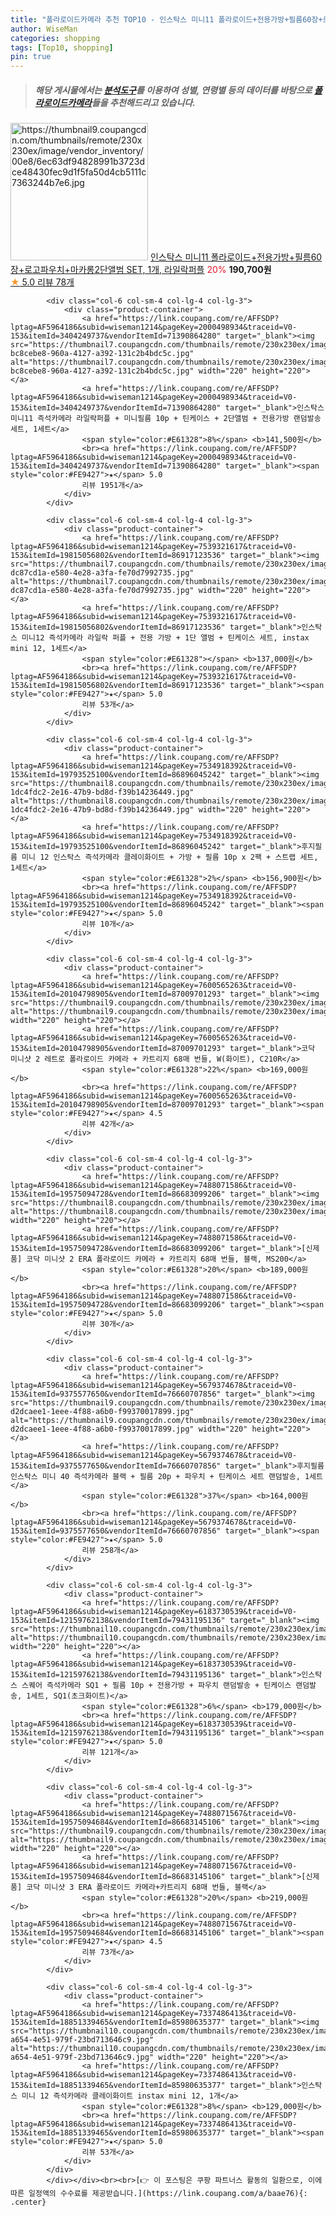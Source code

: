 ```yaml
---
title: "폴라로이드카메라 추천 TOP10 - 인스탁스 미니11 폴라로이드+전용가방+필름60장+로고파우치+마카롱2단앨범 SET, 1개, 라일락퍼플"
author: WiseMan
categories: shopping
tags: [Top10, shopping]
pin: true
---
```


> ##### 해당 게시물에서는 [**분석도구**](https://itemscout.io/)를 이용하여 **성별**, **연령별** 등의 데이터를 바탕으로 [**폴라로이드카메라**](https://link.coupang.com/a/baae76)들을 추천해드리고 있습니다.
<div class="container"><div class="row">
            <div class="col-6 col-sm-4 col-lg-4 col-lg-3">
                <div class="product-container">
                    <a href="https://link.coupang.com/re/AFFSDP?lptag=AF5964186&subid=wiseman1214&pageKey=7216923512&traceid=V0-153&itemId=18278547734&vendorItemId=71248778438" target="_blank"><img src="https://thumbnail9.coupangcdn.com/thumbnails/remote/230x230ex/image/vendor_inventory/00e8/6ec63df94828991b3723dce48430fec9d1f5fa50d4cb5111c7363244b7e6.jpg" alt="https://thumbnail9.coupangcdn.com/thumbnails/remote/230x230ex/image/vendor_inventory/00e8/6ec63df94828991b3723dce48430fec9d1f5fa50d4cb5111c7363244b7e6.jpg" width="220" height="220"></a>
                    <a href="https://link.coupang.com/re/AFFSDP?lptag=AF5964186&subid=wiseman1214&pageKey=7216923512&traceid=V0-153&itemId=18278547734&vendorItemId=71248778438" target="_blank">인스탁스 미니11 폴라로이드+전용가방+필름60장+로고파우치+마카롱2단앨범 SET, 1개, 라일락퍼플</a>
                    <span style="color:#E61328">20%</span> <b>190,700원</b>
                    <br><a href="https://link.coupang.com/re/AFFSDP?lptag=AF5964186&subid=wiseman1214&pageKey=7216923512&traceid=V0-153&itemId=18278547734&vendorItemId=71248778438" target="_blank"><span style="color:#FE9427">★</span> 5.0
                    리뷰 78개</a>
                </div>
            </div>
            
            <div class="col-6 col-sm-4 col-lg-4 col-lg-3">
                <div class="product-container">
                    <a href="https://link.coupang.com/re/AFFSDP?lptag=AF5964186&subid=wiseman1214&pageKey=2000498934&traceid=V0-153&itemId=3404249737&vendorItemId=71390864280" target="_blank"><img src="https://thumbnail7.coupangcdn.com/thumbnails/remote/230x230ex/image/retail/images/540756744769570-bc8cebe8-960a-4127-a392-131c2b4bdc5c.jpg" alt="https://thumbnail7.coupangcdn.com/thumbnails/remote/230x230ex/image/retail/images/540756744769570-bc8cebe8-960a-4127-a392-131c2b4bdc5c.jpg" width="220" height="220"></a>
                    <a href="https://link.coupang.com/re/AFFSDP?lptag=AF5964186&subid=wiseman1214&pageKey=2000498934&traceid=V0-153&itemId=3404249737&vendorItemId=71390864280" target="_blank">인스탁스 미니11 즉석카메라 라일락퍼플 + 미니필름 10p + 틴케이스 + 2단앨범 + 전용가방 랜덤발송 세트, 1세트</a>
                    <span style="color:#E61328">8%</span> <b>141,500원</b>
                    <br><a href="https://link.coupang.com/re/AFFSDP?lptag=AF5964186&subid=wiseman1214&pageKey=2000498934&traceid=V0-153&itemId=3404249737&vendorItemId=71390864280" target="_blank"><span style="color:#FE9427">★</span> 5.0
                    리뷰 1951개</a>
                </div>
            </div>
            
            <div class="col-6 col-sm-4 col-lg-4 col-lg-3">
                <div class="product-container">
                    <a href="https://link.coupang.com/re/AFFSDP?lptag=AF5964186&subid=wiseman1214&pageKey=7539321617&traceid=V0-153&itemId=19815056802&vendorItemId=86917123536" target="_blank"><img src="https://thumbnail7.coupangcdn.com/thumbnails/remote/230x230ex/image/retail/images/2285122348799809-dc87cd1a-e580-4e28-a3fa-fe70d7992735.jpg" alt="https://thumbnail7.coupangcdn.com/thumbnails/remote/230x230ex/image/retail/images/2285122348799809-dc87cd1a-e580-4e28-a3fa-fe70d7992735.jpg" width="220" height="220"></a>
                    <a href="https://link.coupang.com/re/AFFSDP?lptag=AF5964186&subid=wiseman1214&pageKey=7539321617&traceid=V0-153&itemId=19815056802&vendorItemId=86917123536" target="_blank">인스탁스 미니12 즉석카메라 라일락 퍼플 + 전용 가방 + 1단 앨범 + 틴케이스 세트, instax mini 12, 1세트</a>
                    <span style="color:#E61328"></span> <b>137,000원</b>
                    <br><a href="https://link.coupang.com/re/AFFSDP?lptag=AF5964186&subid=wiseman1214&pageKey=7539321617&traceid=V0-153&itemId=19815056802&vendorItemId=86917123536" target="_blank"><span style="color:#FE9427">★</span> 5.0
                    리뷰 53개</a>
                </div>
            </div>
            
            <div class="col-6 col-sm-4 col-lg-4 col-lg-3">
                <div class="product-container">
                    <a href="https://link.coupang.com/re/AFFSDP?lptag=AF5964186&subid=wiseman1214&pageKey=7534918392&traceid=V0-153&itemId=19793525100&vendorItemId=86896045242" target="_blank"><img src="https://thumbnail8.coupangcdn.com/thumbnails/remote/230x230ex/image/retail/images/1188259761826890-1dc4fdc2-2e16-47b9-bd8d-f39b14236449.jpg" alt="https://thumbnail8.coupangcdn.com/thumbnails/remote/230x230ex/image/retail/images/1188259761826890-1dc4fdc2-2e16-47b9-bd8d-f39b14236449.jpg" width="220" height="220"></a>
                    <a href="https://link.coupang.com/re/AFFSDP?lptag=AF5964186&subid=wiseman1214&pageKey=7534918392&traceid=V0-153&itemId=19793525100&vendorItemId=86896045242" target="_blank">후지필름 미니 12 인스탁스 즉석카메라 클레이화이트 + 가방 + 필름 10p x 2팩 + 스트랩 세트, 1세트</a>
                    <span style="color:#E61328">2%</span> <b>156,900원</b>
                    <br><a href="https://link.coupang.com/re/AFFSDP?lptag=AF5964186&subid=wiseman1214&pageKey=7534918392&traceid=V0-153&itemId=19793525100&vendorItemId=86896045242" target="_blank"><span style="color:#FE9427">★</span> 5.0
                    리뷰 10개</a>
                </div>
            </div>
            
            <div class="col-6 col-sm-4 col-lg-4 col-lg-3">
                <div class="product-container">
                    <a href="https://link.coupang.com/re/AFFSDP?lptag=AF5964186&subid=wiseman1214&pageKey=7600565263&traceid=V0-153&itemId=20104798905&vendorItemId=87009701293" target="_blank"><img src="https://thumbnail9.coupangcdn.com/thumbnails/remote/230x230ex/image/vendor_inventory/b946/0f73a3b871a2fa3770f892eb884063e39b38b6371071135fc40e4e5320d1.png" alt="https://thumbnail9.coupangcdn.com/thumbnails/remote/230x230ex/image/vendor_inventory/b946/0f73a3b871a2fa3770f892eb884063e39b38b6371071135fc40e4e5320d1.png" width="220" height="220"></a>
                    <a href="https://link.coupang.com/re/AFFSDP?lptag=AF5964186&subid=wiseman1214&pageKey=7600565263&traceid=V0-153&itemId=20104798905&vendorItemId=87009701293" target="_blank">코닥 미니샷 2 레트로 폴라로이드 카메라 + 카트리지 68매 번들, W(화이트), C210R</a>
                    <span style="color:#E61328">22%</span> <b>169,000원</b>
                    <br><a href="https://link.coupang.com/re/AFFSDP?lptag=AF5964186&subid=wiseman1214&pageKey=7600565263&traceid=V0-153&itemId=20104798905&vendorItemId=87009701293" target="_blank"><span style="color:#FE9427">★</span> 4.5
                    리뷰 42개</a>
                </div>
            </div>
            
            <div class="col-6 col-sm-4 col-lg-4 col-lg-3">
                <div class="product-container">
                    <a href="https://link.coupang.com/re/AFFSDP?lptag=AF5964186&subid=wiseman1214&pageKey=7488071586&traceid=V0-153&itemId=19575094728&vendorItemId=86683099206" target="_blank"><img src="https://thumbnail8.coupangcdn.com/thumbnails/remote/230x230ex/image/vendor_inventory/7a61/58a14ac4ad315c254c49a09abc3f62db5ab473267f8b99633669932a656f.png" alt="https://thumbnail8.coupangcdn.com/thumbnails/remote/230x230ex/image/vendor_inventory/7a61/58a14ac4ad315c254c49a09abc3f62db5ab473267f8b99633669932a656f.png" width="220" height="220"></a>
                    <a href="https://link.coupang.com/re/AFFSDP?lptag=AF5964186&subid=wiseman1214&pageKey=7488071586&traceid=V0-153&itemId=19575094728&vendorItemId=86683099206" target="_blank">[신제품] 코닥 미니샷 2 ERA 폴라로이드 카메라 + 카트리지 68매 번들, 블랙, MS200</a>
                    <span style="color:#E61328">20%</span> <b>189,000원</b>
                    <br><a href="https://link.coupang.com/re/AFFSDP?lptag=AF5964186&subid=wiseman1214&pageKey=7488071586&traceid=V0-153&itemId=19575094728&vendorItemId=86683099206" target="_blank"><span style="color:#FE9427">★</span> 5.0
                    리뷰 30개</a>
                </div>
            </div>
            
            <div class="col-6 col-sm-4 col-lg-4 col-lg-3">
                <div class="product-container">
                    <a href="https://link.coupang.com/re/AFFSDP?lptag=AF5964186&subid=wiseman1214&pageKey=5679374678&traceid=V0-153&itemId=9375577650&vendorItemId=76660707856" target="_blank"><img src="https://thumbnail9.coupangcdn.com/thumbnails/remote/230x230ex/image/retail/images/33039741883300-d2dcaee1-1eee-4f88-a6b0-f99370017899.jpg" alt="https://thumbnail9.coupangcdn.com/thumbnails/remote/230x230ex/image/retail/images/33039741883300-d2dcaee1-1eee-4f88-a6b0-f99370017899.jpg" width="220" height="220"></a>
                    <a href="https://link.coupang.com/re/AFFSDP?lptag=AF5964186&subid=wiseman1214&pageKey=5679374678&traceid=V0-153&itemId=9375577650&vendorItemId=76660707856" target="_blank">후지필름 인스탁스 미니 40 즉석카메라 블랙 + 필름 20p + 파우치 + 틴케이스 세트 랜덤발송, 1세트</a>
                    <span style="color:#E61328">37%</span> <b>164,000원</b>
                    <br><a href="https://link.coupang.com/re/AFFSDP?lptag=AF5964186&subid=wiseman1214&pageKey=5679374678&traceid=V0-153&itemId=9375577650&vendorItemId=76660707856" target="_blank"><span style="color:#FE9427">★</span> 5.0
                    리뷰 258개</a>
                </div>
            </div>
            
            <div class="col-6 col-sm-4 col-lg-4 col-lg-3">
                <div class="product-container">
                    <a href="https://link.coupang.com/re/AFFSDP?lptag=AF5964186&subid=wiseman1214&pageKey=6183730539&traceid=V0-153&itemId=12159762138&vendorItemId=79431195136" target="_blank"><img src="https://thumbnail10.coupangcdn.com/thumbnails/remote/230x230ex/image/rs_quotation_api/e7xweqof/21af1ced605048da8632789c998b4f9d.jpg" alt="https://thumbnail10.coupangcdn.com/thumbnails/remote/230x230ex/image/rs_quotation_api/e7xweqof/21af1ced605048da8632789c998b4f9d.jpg" width="220" height="220"></a>
                    <a href="https://link.coupang.com/re/AFFSDP?lptag=AF5964186&subid=wiseman1214&pageKey=6183730539&traceid=V0-153&itemId=12159762138&vendorItemId=79431195136" target="_blank">인스탁스 스퀘어 즉석카메라 SQ1 + 필름 10p + 전용가방 + 파우치 랜덤발송 + 틴케이스 랜덤발송, 1세트, SQ1(초크화이트)</a>
                    <span style="color:#E61328">6%</span> <b>179,000원</b>
                    <br><a href="https://link.coupang.com/re/AFFSDP?lptag=AF5964186&subid=wiseman1214&pageKey=6183730539&traceid=V0-153&itemId=12159762138&vendorItemId=79431195136" target="_blank"><span style="color:#FE9427">★</span> 5.0
                    리뷰 121개</a>
                </div>
            </div>
            
            <div class="col-6 col-sm-4 col-lg-4 col-lg-3">
                <div class="product-container">
                    <a href="https://link.coupang.com/re/AFFSDP?lptag=AF5964186&subid=wiseman1214&pageKey=7488071567&traceid=V0-153&itemId=19575094684&vendorItemId=86683145106" target="_blank"><img src="https://thumbnail9.coupangcdn.com/thumbnails/remote/230x230ex/image/vendor_inventory/59fc/61e3cb0133bb65a02941473db5507a279fc54e0422293152bc5921382d6d.png" alt="https://thumbnail9.coupangcdn.com/thumbnails/remote/230x230ex/image/vendor_inventory/59fc/61e3cb0133bb65a02941473db5507a279fc54e0422293152bc5921382d6d.png" width="220" height="220"></a>
                    <a href="https://link.coupang.com/re/AFFSDP?lptag=AF5964186&subid=wiseman1214&pageKey=7488071567&traceid=V0-153&itemId=19575094684&vendorItemId=86683145106" target="_blank">[신제품] 코닥 미니샷 3 ERA 폴라로이드 카메라+카트리지 68매 번들, 블랙</a>
                    <span style="color:#E61328">20%</span> <b>219,000원</b>
                    <br><a href="https://link.coupang.com/re/AFFSDP?lptag=AF5964186&subid=wiseman1214&pageKey=7488071567&traceid=V0-153&itemId=19575094684&vendorItemId=86683145106" target="_blank"><span style="color:#FE9427">★</span> 4.5
                    리뷰 73개</a>
                </div>
            </div>
            
            <div class="col-6 col-sm-4 col-lg-4 col-lg-3">
                <div class="product-container">
                    <a href="https://link.coupang.com/re/AFFSDP?lptag=AF5964186&subid=wiseman1214&pageKey=7337486413&traceid=V0-153&itemId=18851339465&vendorItemId=85980635377" target="_blank"><img src="https://thumbnail10.coupangcdn.com/thumbnails/remote/230x230ex/image/retail/images/2023/05/16/11/1/89845542-a654-4e51-979f-23bd713646c9.jpg" alt="https://thumbnail10.coupangcdn.com/thumbnails/remote/230x230ex/image/retail/images/2023/05/16/11/1/89845542-a654-4e51-979f-23bd713646c9.jpg" width="220" height="220"></a>
                    <a href="https://link.coupang.com/re/AFFSDP?lptag=AF5964186&subid=wiseman1214&pageKey=7337486413&traceid=V0-153&itemId=18851339465&vendorItemId=85980635377" target="_blank">인스탁스 미니 12 즉석카메라 클레이화이트 instax mini 12, 1개</a>
                    <span style="color:#E61328">8%</span> <b>129,000원</b>
                    <br><a href="https://link.coupang.com/re/AFFSDP?lptag=AF5964186&subid=wiseman1214&pageKey=7337486413&traceid=V0-153&itemId=18851339465&vendorItemId=85980635377" target="_blank"><span style="color:#FE9427">★</span> 5.0
                    리뷰 53개</a>
                </div>
            </div>
            </div></div><br><br>[👉 이 포스팅은 쿠팡 파트너스 활동의 일환으로, 이에 따른 일정액의 수수료를 제공받습니다.](https://link.coupang.com/a/baae76){: .center}